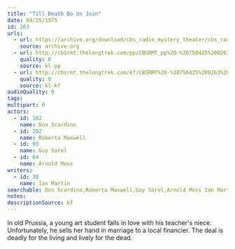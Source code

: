 ```yaml
---
title: "Till Death Do Us Join"
date: 04/25/1975
id: 263
urls: 
  - url: https://archive.org/download/cbs_radio_mystery_theater/cbs_radio_mystery_theater-0251-0300.zip/cbs_radio_mystery_theater-0251-0300%2Fcbsrmt_0263_till_death_do_us_join.mp3
    source: archive-org
  - url: http://cbsrmt.thelongtrek.com/pp/CBSRMT_pp%20-%20750425%200263%20Till%20Death%20Do%20Us%20Join.mp3
    quality: 0
    source: kl-pp
  - url: http://cbsrmt.thelongtrek.com/kf/CBSRMT%20-%20750425%200263%20Till%20Death%20Do%20Us%20Join_kf.mp3
    quality: 0
    source: kl-kf
audioQuality: 0
tags: 
multipart: 0
actors:  
  - id: 102
    name: Don Scardino  
  - id: 202
    name: Roberta Maxwell  
  - id: 93
    name: Guy Sorel  
  - id: 64
    name: Arnold Moss
writers:  
  - id: 38
    name: Ian Martin
searchable: Don Scardino,Roberta Maxwell,Guy Sorel,Arnold Moss Ian Martin
notes: 
descriptionSource: kf
---
```

In old Prussia, a young art student falls in love with his teacher's niece. Unfortunately, he sells her hand in marriage to a local financier. The deal is deadly for the living and lively for the dead.